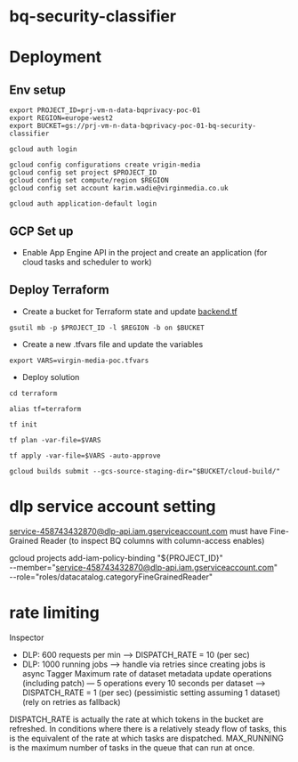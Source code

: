# bq-security-classifier


    
# Deployment

## Env setup
```
export PROJECT_ID=prj-vm-n-data-bqprivacy-poc-01
export REGION=europe-west2
export BUCKET=gs://prj-vm-n-data-bqprivacy-poc-01-bq-security-classifier

gcloud auth login

gcloud config configurations create vrigin-media
gcloud config set project $PROJECT_ID
gcloud config set compute/region $REGION
gcloud config set account karim.wadie@virginmedia.co.uk

gcloud auth application-default login
```

## GCP Set up

* Enable App Engine API in the project and create an application (for cloud tasks and scheduler to work)

## Deploy Terraform

* Create a bucket for Terraform state and update [backend.tf](terraform/backend.tf)
```
gsutil mb -p $PROJECT_ID -l $REGION -b on $BUCKET
```

* Create a new .tfvars file and update the variables
```
export VARS=virgin-media-poc.tfvars
```

* Deploy solution

```
cd terraform

alias tf=terraform

tf init

tf plan -var-file=$VARS

tf apply -var-file=$VARS -auto-approve

```

```
gcloud builds submit --gcs-source-staging-dir="$BUCKET/cloud-build/"

```

# dlp service account setting

service-458743432870@dlp-api.iam.gserviceaccount.com
must have 
Fine-Grained Reader (to inspect BQ columns with column-access enables)


gcloud projects add-iam-policy-binding "${PROJECT_ID}" \
    --member="service-458743432870@dlp-api.iam.gserviceaccount.com" \
    --role="roles/datacatalog.categoryFineGrainedReader"



# rate limiting
Inspector
- DLP: 600 requests per min --> DISPATCH_RATE = 10 (per sec)
- DLP: 1000 running jobs --> handle via retries since creating jobs is async
Tagger
Maximum rate of dataset metadata update operations (including patch) 
 — 5 operations every 10 seconds per dataset --> DISPATCH_RATE = 1 (per sec)
 (pessimistic setting assuming 1 dataset)(rely on retries as fallback)
 
 DISPATCH_RATE is actually the rate at which tokens in the bucket are refreshed. In conditions where there is a relatively steady flow of tasks, this is the equivalent of the rate at which tasks are dispatched.
 MAX_RUNNING is the maximum number of tasks in the queue that can run at once.
 